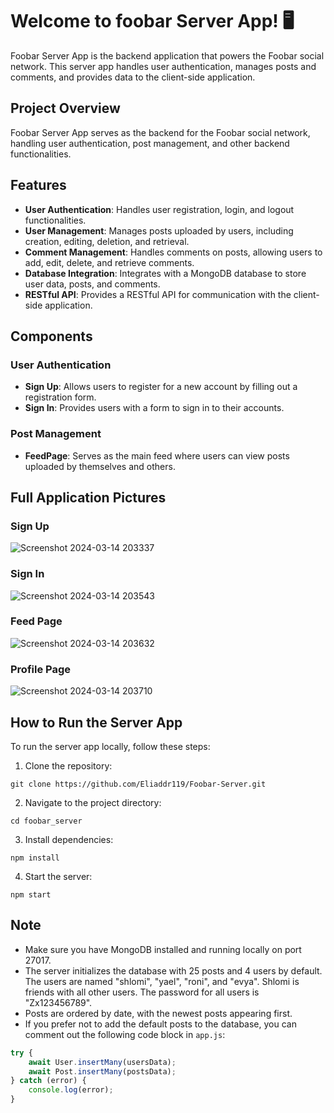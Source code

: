# Welcome to foobar Server App! 🖥️

Foobar Server App is the backend application that powers the Foobar social network. This server app handles user authentication, manages posts and comments, and provides data to the client-side application.

## Project Overview

Foobar Server App serves as the backend for the Foobar social network, handling user authentication, post management, and other backend functionalities.

## Features

- **User Authentication**: Handles user registration, login, and logout functionalities.
- **User Management**: Manages posts uploaded by users, including creation, editing, deletion, and retrieval.
- **Comment Management**: Handles comments on posts, allowing users to add, edit, delete, and retrieve comments.
- **Database Integration**: Integrates with a MongoDB database to store user data, posts, and comments.
- **RESTful API**: Provides a RESTful API for communication with the client-side application.

## Components

### User Authentication

- **Sign Up**: Allows users to register for a new account by filling out a registration form.
- **Sign In**: Provides users with a form to sign in to their accounts.

### Post Management

- **FeedPage**: Serves as the main feed where users can view posts uploaded by themselves and others.

## Full Application Pictures

### Sign Up

![Screenshot 2024-03-14 203337](https://github.com/Eliaddr119/Foobar-Server/assets/113431442/35285dae-6193-4d3d-8071-187188bdc135)

### Sign In

![Screenshot 2024-03-14 203543](https://github.com/Eliaddr119/Foobar-Server/assets/113431442/4696b54a-f3e1-4fe7-afe6-ac0228d5b5fb)


### Feed Page

![Screenshot 2024-03-14 203632](https://github.com/Eliaddr119/Foobar-Server/assets/113431442/08494e00-d613-4768-a2d9-e1a5900f5128)


### Profile Page

![Screenshot 2024-03-14 203710](https://github.com/Eliaddr119/Foobar-Server/assets/113431442/442e5532-6403-47ca-9402-99813c3ffafc)


## How to Run the Server App

To run the server app locally, follow these steps:

1. Clone the repository:

```
git clone https://github.com/Eliaddr119/Foobar-Server.git
```

2. Navigate to the project directory:

```
cd foobar_server
```

3. Install dependencies:

```
npm install
```

4. Start the server:

```
npm start
```

## Note

- Make sure you have MongoDB installed and running locally on port 27017.
- The server initializes the database with 25 posts and 4 users by default. The users are named "shlomi", "yael", "roni", and "evya". Shlomi is friends with all other users. The password for all users is "Zx123456789".
- Posts are ordered by date, with the newest posts appearing first.
- If you prefer not to add the default posts to the database, you can comment out the following code block in `app.js`:

```javascript
try {
    await User.insertMany(usersData);
    await Post.insertMany(postsData);
} catch (error) {
    console.log(error);
}
```
